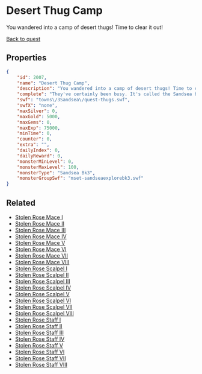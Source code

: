 # Desert Thug Camp

You wandered into a camp of desert thugs! Time to clear it out!

[Back to quest](../quests.md)

## Properties

```json
{
    "id": 2007,
    "name": "Desert Thug Camp",
    "description": "You wandered into a camp of desert thugs! Time to clear it out!",
    "complete": "They've certainly been busy. It's called the Sandsea but all the boats are a bit much.",
    "swf": "towns\/3Sandsea\/quest-thugs.swf",
    "swfX": "none",
    "maxSilver": 0,
    "maxGold": 5000,
    "maxGems": 0,
    "maxExp": 75000,
    "minTime": 0,
    "counter": 0,
    "extra": "",
    "dailyIndex": 0,
    "dailyReward": 0,
    "monsterMinLevel": 0,
    "monsterMaxLevel": 100,
    "monsterType": "Sandsea Bk3",
    "monsterGroupSwf": "mset-sandseaexplorebk3.swf"
}
```

## Related

- [Stolen Rose Mace I](../items/21238-stolen-rose-mace-i.md)
- [Stolen Rose Mace II](../items/21239-stolen-rose-mace-ii.md)
- [Stolen Rose Mace III](../items/21240-stolen-rose-mace-iii.md)
- [Stolen Rose Mace IV](../items/21241-stolen-rose-mace-iv.md)
- [Stolen Rose Mace V](../items/21242-stolen-rose-mace-v.md)
- [Stolen Rose Mace VI](../items/21243-stolen-rose-mace-vi.md)
- [Stolen Rose Mace VII](../items/21244-stolen-rose-mace-vii.md)
- [Stolen Rose Mace VIII](../items/21245-stolen-rose-mace-viii.md)
- [Stolen Rose Scalpel I](../items/21246-stolen-rose-scalpel-i.md)
- [Stolen Rose Scalpel II](../items/21247-stolen-rose-scalpel-ii.md)
- [Stolen Rose Scalpel III](../items/21248-stolen-rose-scalpel-iii.md)
- [Stolen Rose Scalpel IV](../items/21249-stolen-rose-scalpel-iv.md)
- [Stolen Rose Scalpel V](../items/21250-stolen-rose-scalpel-v.md)
- [Stolen Rose Scalpel VI](../items/21251-stolen-rose-scalpel-vi.md)
- [Stolen Rose Scalpel VII](../items/21252-stolen-rose-scalpel-vii.md)
- [Stolen Rose Scalpel VIII](../items/21253-stolen-rose-scalpel-viii.md)
- [Stolen Rose Staff I](../items/21254-stolen-rose-staff-i.md)
- [Stolen Rose Staff II](../items/21255-stolen-rose-staff-ii.md)
- [Stolen Rose Staff III](../items/21256-stolen-rose-staff-iii.md)
- [Stolen Rose Staff IV](../items/21257-stolen-rose-staff-iv.md)
- [Stolen Rose Staff V](../items/21258-stolen-rose-staff-v.md)
- [Stolen Rose Staff VI](../items/21259-stolen-rose-staff-vi.md)
- [Stolen Rose Staff VII](../items/21260-stolen-rose-staff-vii.md)
- [Stolen Rose Staff VIII](../items/21261-stolen-rose-staff-viii.md)

